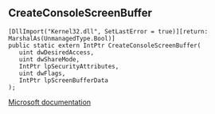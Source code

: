 ## CreateConsoleScreenBuffer

```
[DllImport("Kernel32.dll", SetLastError = true)][return: MarshalAs(UnmanagedType.Bool)]
public static extern IntPtr CreateConsoleScreenBuffer(
   uint dwDesiredAccess,
   uint dwShareMode,
   IntPtr lpSecurityAttributes,
   uint dwFlags,
   IntPtr lpScreenBufferData
);
```

[Microsoft documentation](https://docs.microsoft.com/en-us/windows/console/createconsolescreenbuffer)
